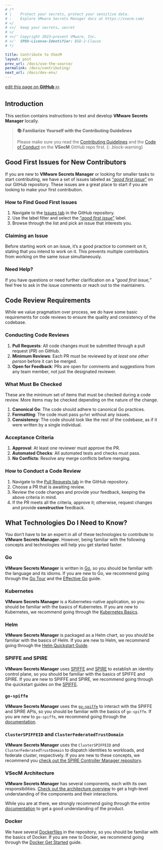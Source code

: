 ```yaml
---
# /*
# |    Protect your secrets, protect your sensitive data.
# :    Explore VMware Secrets Manager docs at https://vsecm.com/
# </
# <>/  keep your secrets… secret
# >/
# <>/' Copyright 2023–present VMware, Inc.
# >/'  SPDX-License-Identifier: BSD-2-Clause
# */

title: Contribute to VSecM
layout: post
prev_url: /docs/use-the-source/
permalink: /docs/contributing/
next_url: /docs/dev-env/
---
```


<p class="github-button"
><a href="https://github.com/vmware-tanzu/secrets-manager/blob/main/docs/_pages/0130-contributing.md"
>edit this page on <strong>GitHub</strong> ✏️</a></p>

## Introduction

This section contains instructions to test and develop **VMware Secrets Manager**
locally.

> **📚 Familiarize Yourself with the Contributing Guidelines**
> 
> Please make sure you read the [Contributing Guidelines][contributing]
> and  the [Code of Conduct][coc] on the **VSecM** GitHub repo first.
{: .block-warning}

## Good First Issues for New Contributors

If you are new to **VMware Secrets Manager** or looking for smaller tasks to 
start contributing, we have a set of issues labeled as 
[“*good first issue*”](https://github.com/vmware-tanzu/secrets-manager/labels/good%20first%20issue) 
on our GitHub repository. These issues are a great place to start if you are 
looking to make your first contribution.

### How to Find Good First Issues

1. Navigate to the [Issues tab](https://github.com/vmware-tanzu/secrets-manager/issues) 
   in the GitHub repository.
2. Use the label filter and select the [“*good first issue*”](https://github.com/vmware-tanzu/secrets-manager/labels/good%20first%20issue) 
   label.
3. Browse through the list and pick an issue that interests you.

### Claiming an Issue

Before starting work on an issue, it’s a good practice to comment on it, 
stating that you intend to work on it. This prevents multiple contributors from 
working on the same issue simultaneously.

### Need Help?

If you have questions or need further clarification on a “*good first issue,*” 
feel free to ask in the issue comments or reach out to the maintainers.

## Code Review Requirements

While we value pragmatism over process, we do have some basic requirements for 
code reviews to ensure the quality and consistency of the codebase.

### Conducting Code Reviews

1. **Pull Requests**: All code changes must be submitted through a pull request 
   (*PR*) on GitHub.
2. **Minimum Reviews**: Each PR must be reviewed by *at least one other person* 
   before it can be merged.
3. **Open for Feedback**: PRs are open for comments and suggestions from any 
   team member, not just the designated reviewer.

### What Must Be Checked

These are the minimum set of items that must be checked during a code review.
More items may be checked depending on the nature of the change.

1. **Canonical Go**: The code should adhere to canonical Go practices.
2. **Formatting**: The code must pass `gofmt` without any issues.
3. **Consistency**: The code should look like the rest of the codebase, 
   as if it were written by a single individual.

### Acceptance Criteria

1. **Approval**: At least one reviewer must approve the PR.
2. **Automated Checks**: All automated tests and checks must pass.
3. **No Conflicts**: Resolve any merge conflicts before merging.

### How to Conduct a Code Review

1. Navigate to the [Pull Requests tab](https://github.com/vmware-tanzu/secrets-manager/pulls) 
   in the GitHub repository.
2. Choose a PR that is awaiting review.
3. Review the code changes and provide your feedback, keeping the above criteria 
   in mind.
4. If the PR meets all the criteria, approve it; otherwise, request changes and 
   provide **constructive** feedback.

## What Technologies Do I Need to Know?

You don’t have to be an expert in all of these technologies to contribute to
**VMware Secrets Manager**. However, being familiar with the following 
concepts and technologies will help you get started faster.

### Go

**VMware Secrets Manager** is written in [Go](https://golang.org/), so you
should be familiar with the language and its idioms. If you are new to Go,
we recommend going through the [Go Tour](https://tour.golang.org/welcome/1)
and the [Effective Go](https://golang.org/doc/effective_go.html) guide.

### Kubernetes 

**VMware Secrets Manager** is a Kubernetes-native application, so you should
be familiar with the basics of Kubernetes. If you are new to Kubernetes, we
recommend going through the 
[Kubernetes Basics](https://kubernetes.io/docs/tutorials/kubernetes-basics/).

### Helm

**VMware Secrets Manager** is packaged as a Helm chart, so you should be 
familiar with the basics of Helm. If you are new to Helm, we recommend going
through the [Helm Quickstart Guide](https://helm.sh/docs/intro/quickstart/).

### SPIFFE and SPIRE

**VMware Secrets Manager** uses [SPIFFE](https://spiffe.io/) and 
[SPIRE](https://spiffe.io/spire/) to establish an identity control plane, so
you should be familiar with the basics of SPIFFE and SPIRE. If you are new to
SPIFFE and SPIRE, we recommend going through the quickstart guides on the
[SPIFFE](https://spiffe.io/docs/latest/spiffe/getting-started/).

### `go-spiffe`

**VMware Secrets Manager** uses the [`go-spiffe`](https://github.com/spiffe/go-spiffe)
to interact with the SPIFFE and SPIRE APIs, so you should be familiar with the
basics of `go-spiffe`. If you are new to `go-spiffe`, we recommend going through
the [documentation](https://pkg.go.dev/github.com/spiffe/go-spiffe/v2).

### `ClusterSPIFFEID` and `ClusterFederatedTrustDomain`

**VMware Secrets Manager** uses the `ClusterSPIFFEID` and `ClusterFederatedTrustDomain`
to dispatch identities to workloads, and federate cluster, respectively. If you
are new to these concepts, we recommend you [check out the SPIRE Controller Manager 
repository](https://github.com/spiffe/spire-controller-manager/tree/main).

### VSecM Architecture

**VMware Secrets Manager** has several components, each with its own
responsibilities. [Check out the architecture overview](/docs/architecture/)
to get a high-level understanding of the components and their interactions. 

While you are at there, we strongly recommend going through the entire 
[documentation](/docs/) to get a good understanding of the product.

### Docker

We have several [Dockerfiles](https://docs.docker.com/engine/reference/builder/)
in the repository, so you should be familiar with the basics of Docker. If you
are new to Docker, we recommend going through the [Docker Get 
Started](https://docs.docker.com/get-started/) guide.

[fork]: https://docs.github.com/en/pull-requests/collaborating-with-pull-requests/working-with-forks/about-forks
[contributing]: https://github.com/vmware-tanzu/secrets-manager/blob/main/CONTRIBUTING_DCO.md
[coc]: https://github.com/vmware-tanzu/secrets-manager/blob/main/CODE_OF_CONDUCT.md